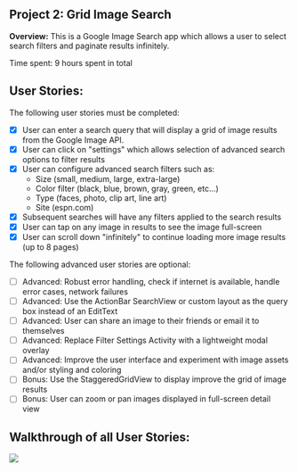 Project 2: Grid Image Search
----------------------------

**Overview:** This is a Google Image Search app which allows a user to select search filters and
paginate results infinitely.

Time spent: 9 hours spent in total

User Stories:
-------------

The following user stories must be completed:

- [x] User can enter a search query that will display a grid of image results from the Google Image API.
- [x] User can click on "settings" which allows selection of advanced search options to filter results
- [x] User can configure advanced search filters such as:
    - Size (small, medium, large, extra-large)
    - Color filter (black, blue, brown, gray, green, etc...)
    - Type (faces, photo, clip art, line art)
    - Site (espn.com)
- [x] Subsequent searches will have any filters applied to the search results
- [x] User can tap on any image in results to see the image full-screen
- [x] User can scroll down "infinitely" to continue loading more image results (up to 8 pages)

The following advanced user stories are optional:

- [ ] Advanced: Robust error handling, check if internet is available, handle error cases, network failures
- [ ] Advanced: Use the ActionBar SearchView or custom layout as the query box instead of an EditText
- [ ] Advanced: User can share an image to their friends or email it to themselves
- [ ] Advanced: Replace Filter Settings Activity with a lightweight modal overlay
- [ ] Advanced: Improve the user interface and experiment with image assets and/or styling and coloring
- [ ] Bonus: Use the StaggeredGridView to display improve the grid of image results
- [ ] Bonus: User can zoom or pan images displayed in full-screen detail view

Walkthrough of all User Stories:
-------------------------------

![](Walkthrough.gif)
